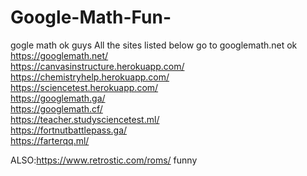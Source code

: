 # Google-Math-Fun-
gogle math ok guys
All the sites listed below go to googlemath.net ok                      
https://googlemath.net/                       
https://canvasinstructure.herokuapp.com/                   
https://chemistryhelp.herokuapp.com/                 
https://sciencetest.herokuapp.com/                
https://googlemath.ga/               
https://googlemath.cf/             
https://teacher.studysciencetest.ml/                         
https://fortnutbattlepass.ga/              
https://farterqq.ml/              

ALSO:https://www.retrostic.com/roms/ funny
